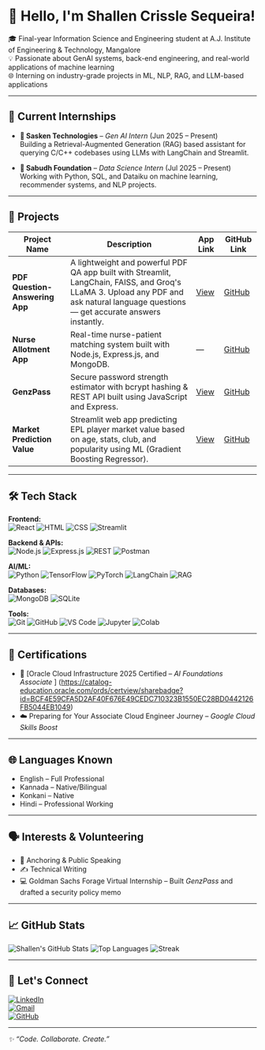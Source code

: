# 👋 Hello, I'm Shallen Crissle Sequeira!

🎓 Final-year Information Science and Engineering student at A.J. Institute of Engineering & Technology, Mangalore  
💡 Passionate about GenAI systems, back-end engineering, and real-world applications of machine learning  
🌐 Interning on industry-grade projects in ML, NLP, RAG, and LLM-based applications  


---

## 💼 Current Internships

- **🔹 Sasken Technologies** – *Gen AI Intern* (Jun 2025 – Present)  
  Building a Retrieval-Augmented Generation (RAG) based assistant for querying C/C++ codebases using LLMs with LangChain and Streamlit.

- **🔹 Sabudh Foundation** – *Data Science Intern* (Jul 2025 – Present)  
  Working with Python, SQL, and Dataiku on machine learning, recommender systems, and NLP projects.

---

## 🚀 Projects

| Project Name | Description | App Link | GitHub Link |
|--------------|-------------|----------|-------------|
| **PDF Question-Answering App** | A lightweight and powerful PDF QA app built with Streamlit, LangChain, FAISS, and Groq's LLaMA 3. Upload any PDF and ask natural language questions — get accurate answers instantly. | [View](https://rag-doc-chatbot.streamlit.app/) | [GitHub](https://github.com/ShallenCrissle/rag_document_chatbot) |
| **Nurse Allotment App** | Real-time nurse-patient matching system built with Node.js, Express.js, and MongoDB. | — | [GitHub](https://github.com/ShallenCrissle/NurseAllotmentApp) |
| **GenzPass** | Secure password strength estimator with bcrypt hashing & REST API built using JavaScript and Express. | [View](https://genzpass.onrender.com) | [GitHub](https://github.com/ShallenCrissle/GenzPass) |
| **Market Prediction Value** | Streamlit web app predicting EPL player market value based on age, stats, club, and popularity using ML (Gradient Boosting Regressor). | [View](https://marketpredictorplayer.streamlit.app/) | [GitHub](https://github.com/ShallenCrissle/MarketPredictorPlayer) |


---

## 🛠️ Tech Stack

**Frontend:**  
![React](https://img.shields.io/badge/-React-61DAFB?logo=react&logoColor=black&style=flat-square) ![HTML](https://img.shields.io/badge/-HTML5-E34F26?logo=html5&logoColor=white&style=flat-square) ![CSS](https://img.shields.io/badge/-CSS3-1572B6?logo=css3&logoColor=white&style=flat-square) ![Streamlit](https://img.shields.io/badge/-Streamlit-FF4B4B?logo=streamlit&logoColor=white&style=flat-square)

**Backend & APIs:**  
![Node.js](https://img.shields.io/badge/-Node.js-339933?logo=node.js&logoColor=white&style=flat-square) ![Express.js](https://img.shields.io/badge/-Express.js-000000?logo=express&logoColor=white&style=flat-square) ![REST](https://img.shields.io/badge/-REST%20API-00599C?logo=api&logoColor=white&style=flat-square) ![Postman](https://img.shields.io/badge/-Postman-FF6C37?logo=postman&logoColor=white&style=flat-square)

**AI/ML:**  
![Python](https://img.shields.io/badge/-Python-3776AB?logo=python&logoColor=white&style=flat-square) ![TensorFlow](https://img.shields.io/badge/-TensorFlow-FF6F00?logo=tensorflow&logoColor=white&style=flat-square) ![PyTorch](https://img.shields.io/badge/-PyTorch-EE4C2C?logo=pytorch&logoColor=white&style=flat-square) ![LangChain](https://img.shields.io/badge/-LangChain-000000?style=flat-square&logo=chainlink&logoColor=white) ![RAG](https://img.shields.io/badge/-RAG-0066CC?style=flat-square)

**Databases:**  
![MongoDB](https://img.shields.io/badge/-MongoDB-47A248?logo=mongodb&logoColor=white&style=flat-square) ![SQLite](https://img.shields.io/badge/-SQLite-003B57?logo=sqlite&logoColor=white&style=flat-square)

**Tools:**  
![Git](https://img.shields.io/badge/-Git-F05032?logo=git&logoColor=white&style=flat-square) ![GitHub](https://img.shields.io/badge/-GitHub-181717?logo=github&logoColor=white&style=flat-square) ![VS Code](https://img.shields.io/badge/-VSCode-007ACC?logo=visual-studio-code&logoColor=white&style=flat-square) ![Jupyter](https://img.shields.io/badge/-Jupyter-F37626?logo=jupyter&logoColor=white&style=flat-square) ![Colab](https://img.shields.io/badge/-Colab-F9AB00?logo=google-colab&logoColor=white&style=flat-square)

---

## 📜 Certifications

- 🏅 [Oracle Cloud Infrastructure 2025 Certified – *AI Foundations Associate* ] (https://catalog-education.oracle.com/ords/certview/sharebadge?id=BCF4E59CFA5D2AF40F676E49CEDC710323B1550EC28BD0442126FB5044EB1049)
- ☁️ Preparing for Your Associate Cloud Engineer Journey – *Google Cloud Skills Boost*

---

## 🌐 Languages Known

- English – Full Professional  
- Kannada – Native/Bilingual  
- Konkani – Native  
- Hindi – Professional Working  

---

## 🗣️ Interests & Volunteering

- 🎤 Anchoring & Public Speaking  
- ✍️ Technical Writing  
- 💻 Goldman Sachs Forage Virtual Internship – Built *GenzPass* and drafted a security policy memo

---

## 📈 GitHub Stats

![Shallen's GitHub Stats](https://github-readme-stats.vercel.app/api?username=ShallenCrissle&show_icons=true&theme=radical)
![Top Languages](https://github-readme-stats.vercel.app/api/top-langs/?username=ShallenCrissle&layout=compact&theme=radical)
![Streak](https://github-readme-streak-stats.herokuapp.com/?user=ShallenCrissle&theme=radical)

---

## 🤝 Let's Connect

[![LinkedIn](https://img.shields.io/badge/-LinkedIn-blue?style=flat-square&logo=linkedin&logoColor=white)](https://linkedin.com/in/shallen-crissle-sequeira)  
[![Gmail](https://img.shields.io/badge/-Gmail-D14836?style=flat-square&logo=gmail&logoColor=white)](mailto:shallensequeira1204@gmail.com)  
[![GitHub](https://img.shields.io/badge/-GitHub-181717?style=flat-square&logo=github&logoColor=white)](https://github.com/ShallenCrissle)

---

_✨ “Code. Collaborate. Create.”_
